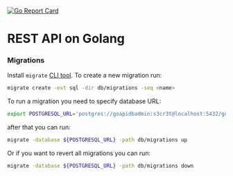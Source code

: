 [![Go Report Card](https://goreportcard.com/badge/github.com/4doge/go-api)](https://goreportcard.com/report/github.com/4doge/go-api)

# REST API on Golang

### Migrations
Install `migrate` [CLI tool](https://github.com/golang-migrate/migrate/tree/master/cmd/migrate).
To create a new migration run:
```sh
migrate create -ext sql -dir db/migrations -seq <name>
```
To run a migration you need to specify database URL:
```sh
export POSTGRESQL_URL='postgres://goapidbadmin:s3cr3t@localhost:5432/goapidb?sslmode=disable'
```
after that you can run:
```sh
migrate -database ${POSTGRESQL_URL} -path db/migrations up
```
Or if you want to revert all migrations you can run:
```sh
migrate -database ${POSTGRESQL_URL} -path db/migrations down
```
